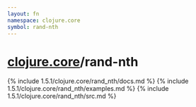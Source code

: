 ```yaml
---
layout: fn
namespace: clojure.core
symbol: rand-nth
---
```


# [clojure.core](../)/rand-nth

{% include 1.5.1/clojure.core/rand_nth/docs.md %}
{% include 1.5.1/clojure.core/rand_nth/examples.md %}
{% include 1.5.1/clojure.core/rand_nth/src.md %}

